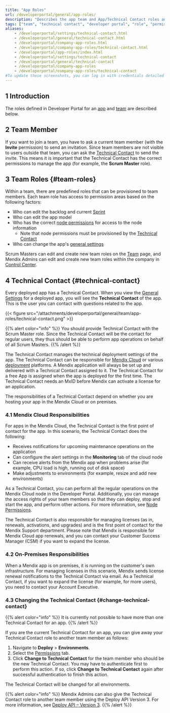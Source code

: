 ```yaml
---
title: "App Roles"
url: /developerportal/general/app-roles/
description: "Describes the app team and App/Technical Contact roles and permissions within the Mendix Platform."
tags: ["team", "technical contact", "developer portal", "role", "permissions"]
aliases:
    - /developerportal/settings/technical-contact.html
    - /developerportal/general/technical-contact.html
    - /developerportal/company-app-roles.html
    - /developerportal/company-app-roles/technical-contact.html
    - /developerportal/app-roles/index.html
    - /developerportal/settings/technical-contact
    - /developerportal/general/technical-contact
    - /developerportal/company-app-roles
    - /developerportal/company-app-roles/technical-contact
#To update these screenshots, you can log in with credentials detailed in How to Update Screenshots Using Team Apps.
---
```


## 1 Introduction

The roles defined in Developer Portal for an [app](/developerportal/#my-apps) and [team](/developerportal/general/team/) are described below.

## 2 Team Member

If you want to join a team, you have to ask a current team member (with the **Invite** permission) to send an invitation. Since team members are not visible to users outside that team, you can ask the [Technical Contact](#technical-contact) to send the invite. This means it is important that the Technical Contact has the correct permissions to manage the app (for example, the **Scrum Master** role).

## 3 Team Roles {#team-roles}

Within a team, there are predefined roles that can be provisioned to team members. Each team role has access to permission areas based on the following factors:

* Who can edit the backlog and current [Sprint](/developerportal/project-management/stories/)
* Who can edit the app model
* Who has the correct [node permissions](/developerportal/deploy/node-permissions/) for access to the node information
    * Note that node permissions must be provisioned by the [Technical Contact](#technical-contact)
* Who can change the app's [general settings](/developerportal/settings/general-settings/)

Scrum Masters can edit and create new team roles on the [Team](/developerportal/general/team/) page, and Mendix Admins can edit and create new team roles within the company in [Control Center](/developerportal/control-center/).

## 4 Technical Contact {#technical-contact}

Every deployed app has a Technical Contact. When you view the [General Settings](/developerportal/general/general-settings/#general) for a deployed app, you will see the **Technical Contact** of the app. This is the user you can contact with questions related to the app. 

{{< figure src="/attachments/developerportal/general/team/app-roles/technical-contact.png" >}}

{{% alert color="info" %}}
You should provide Technical Contact with the Scrum Master role. Since the Technical Contact will be the contact for regular users, they thus should be able to perform app operations on behalf of all Scrum Masters.
{{% /alert %}}

The Technical Contact manages the technical deployment settings of the app. The Technical Contact can be responsible for [Mendix Cloud](/developerportal/deploy/mendix-cloud-deploy/) or various [deployment](/developerportal/deploy/) platforms. A Mendix application will always be set up and delivered with a Technical Contact assigned to it. The Technical Contact for a free App is assigned when the app is deployed for the first time. The Technical Contact needs an MxID before Mendix can activate a license for an application.

The responsibilities of a Technical Contact depend on whether you are hosting your app in the Mendix Cloud or on premises.

### 4.1 Mendix Cloud Responsibilities

For apps in the Mendix Cloud, the Technical Contact is the first point of contact for the app. In this scenario, the Technical Contact does the following:

* Receives notifications for upcoming maintenance operations on the application
* Can configure the alert settings in the **Monitoring** tab of the cloud node
* Can receive alerts from the Mendix app when problems arise (for example, CPU load is high, running out of disk space)
* Make adjustments to environments (for example, resize and add new environments) 

As a Technical Contact, you can perform all the regular operations on the Mendix Cloud node in the Developer Portal. Additionally, you can manage the access rights of your team members so that they can deploy, stop and start the app, and perform other actions. For more information, see [Node Permissions](/developerportal/deploy/node-permissions/).

The Technical Contact is also responsible for managing licenses (as in, renewals, activations, and upgrades) and is the first point of contact for the Mendix Support department. Please note that Mendix is responsible for Mendix Cloud app renewals, and you can contact your Customer Success Manager (CSM) if you want to expand the license.

### 4.2 On-Premises Responsibilities

When a Mendix app is on premises, it is running on the customer's own infrastructure. For managing licenses in this scenario, Mendix sends license renewal notifications to the Technical Contact via email. As a Technical Contact, if you want to expand the license (for example, for more users), you need to contact your Account Executive.

### 4.3 Changing the Technical Contact {#change-technical-contact}

{{% alert color="info" %}}
It is currently not possible to have more than one Technical Contact for an app. 
{{% /alert %}}

If you are the current Technical Contact for an app, you can give away your Technical Contact role to another team member as follows:

1. Navigate to **Deploy** > **Environments**.
2. Select the [Permissions](/developerportal/deploy/environments/#permissions) tab.
3. Click **Change to Technical Contact** for the team member who should be the new Technical Contact. You may have to authenticate first to perform this action. If so, click **Change to Technical Contact** again after successful authentication to finish this action.

The Technical Contact will be changed for all environments.

{{% alert color="info" %}}
Mendix Admins can also give the Technical Contact role to another team member using the Deploy API Version 3. For more information, see [Deploy API – Version 3](/apidocs-mxsdk/apidocs/deploy-api-3/).
{{% /alert %}}
